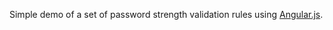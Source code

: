 Simple demo of a set of password strength validation rules using [Angular.js](http://angularjs.org).
